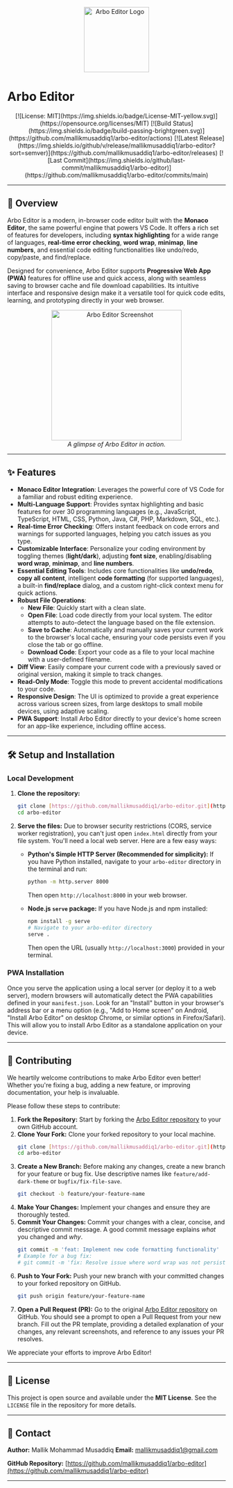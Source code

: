 <p align="center">
  <img src="./icon-1436x1315.png" alt="Arbo Editor Logo" width="150"/>
</p>

# Arbo Editor

<p align="center">
  [![License: MIT](https://img.shields.io/badge/License-MIT-yellow.svg)](https://opensource.org/licenses/MIT)
  [![Build Status](https://img.shields.io/badge/build-passing-brightgreen.svg)](https://github.com/mallikmusaddiq1/arbo-editor/actions)
  [![Latest Release](https://img.shields.io/github/v/release/mallikmusaddiq1/arbo-editor?sort=semver)](https://github.com/mallikmusaddiq1/arbo-editor/releases)
  [![Last Commit](https://img.shields.io/github/last-commit/mallikmusaddiq1/arbo-editor)](https://github.com/mallikmusaddiq1/arbo-editor/commits/main)
</p>

---

## 🚀 Overview

Arbo Editor is a modern, in-browser code editor built with the **Monaco Editor**, the same powerful engine that powers VS Code. It offers a rich set of features for developers, including **syntax highlighting** for a wide range of languages, **real-time error checking**, **word wrap**, **minimap**, **line numbers**, and essential code editing functionalities like undo/redo, copy/paste, and find/replace.

Designed for convenience, Arbo Editor supports **Progressive Web App (PWA)** features for offline use and quick access, along with seamless saving to browser cache and file download capabilities. Its intuitive interface and responsive design make it a versatile tool for quick code edits, learning, and prototyping directly in your web browser.

<p align="center">
  <img src="./screenshots/screenshot-720x1300.jpg" alt="Arbo Editor Screenshot" width="300"/>
  <br>
  <em>A glimpse of Arbo Editor in action.</em>
</p>

---

## ✨ Features

* **Monaco Editor Integration**: Leverages the powerful core of VS Code for a familiar and robust editing experience.
* **Multi-Language Support**: Provides syntax highlighting and basic features for over 30 programming languages (e.g., JavaScript, TypeScript, HTML, CSS, Python, Java, C#, PHP, Markdown, SQL, etc.).
* **Real-time Error Checking**: Offers instant feedback on code errors and warnings for supported languages, helping you catch issues as you type.
* **Customizable Interface**: Personalize your coding environment by toggling themes (**light/dark**), adjusting **font size**, enabling/disabling **word wrap**, **minimap**, and **line numbers**.
* **Essential Editing Tools**: Includes core functionalities like **undo/redo**, **copy all content**, intelligent **code formatting** (for supported languages), a built-in **find/replace** dialog, and a custom right-click context menu for quick actions.
* **Robust File Operations**:
    * **New File**: Quickly start with a clean slate.
    * **Open File**: Load code directly from your local system. The editor attempts to auto-detect the language based on the file extension.
    * **Save to Cache**: Automatically and manually saves your current work to the browser's local cache, ensuring your code persists even if you close the tab or go offline.
    * **Download Code**: Export your code as a file to your local machine with a user-defined filename.
* **Diff View**: Easily compare your current code with a previously saved or original version, making it simple to track changes.
* **Read-Only Mode**: Toggle this mode to prevent accidental modifications to your code.
* **Responsive Design**: The UI is optimized to provide a great experience across various screen sizes, from large desktops to small mobile devices, using adaptive scaling.
* **PWA Support**: Install Arbo Editor directly to your device's home screen for an app-like experience, including offline access.

---

## 🛠️ Setup and Installation

### Local Development

1.  **Clone the repository:**
    ```bash
    git clone [https://github.com/mallikmusaddiq1/arbo-editor.git](https://github.com/mallikmusaddiq1/arbo-editor.git)
    cd arbo-editor
    ```
2.  **Serve the files:** Due to browser security restrictions (CORS, service worker registration), you can't just open `index.html` directly from your file system. You'll need a local web server. Here are a few easy ways:

    * **Python's Simple HTTP Server (Recommended for simplicity):**
        If you have Python installed, navigate to your `arbo-editor` directory in the terminal and run:
        ```bash
        python -m http.server 8000
        ```
        Then open `http://localhost:8000` in your web browser.

    * **Node.js `serve` package:**
        If you have Node.js and npm installed:
        ```bash
        npm install -g serve
        # Navigate to your arbo-editor directory
        serve .
        ```
        Then open the URL (usually `http://localhost:3000`) provided in your terminal.

### PWA Installation

Once you serve the application using a local server (or deploy it to a web server), modern browsers will automatically detect the PWA capabilities defined in your `manifest.json`. Look for an "Install" button in your browser's address bar or a menu option (e.g., "Add to Home screen" on Android, "Install Arbo Editor" on desktop Chrome, or similar options in Firefox/Safari). This will allow you to install Arbo Editor as a standalone application on your device.

---

## 🤝 Contributing

We heartily welcome contributions to make Arbo Editor even better! Whether you're fixing a bug, adding a new feature, or improving documentation, your help is invaluable.

Please follow these steps to contribute:

1.  **Fork the Repository:** Start by forking the [Arbo Editor repository](https://github.com/mallikmusaddiq1/arbo-editor) to your own GitHub account.
2.  **Clone Your Fork:** Clone your forked repository to your local machine.
    ```bash
    git clone [https://github.com/mallikmusaddiq1/arbo-editor.git](https://github.com/mallikmusaddiq1/arbo-editor.git)
    cd arbo-editor
    ```
3.  **Create a New Branch:** Before making any changes, create a new branch for your feature or bug fix. Use descriptive names like `feature/add-dark-theme` or `bugfix/fix-file-save`.
    ```bash
    git checkout -b feature/your-feature-name
    ```
4.  **Make Your Changes:** Implement your changes and ensure they are thoroughly tested.
5.  **Commit Your Changes:** Commit your changes with a clear, concise, and descriptive commit message. A good commit message explains *what* you changed and *why*.
    ```bash
    git commit -m 'feat: Implement new code formatting functionality'
    # Example for a bug fix:
    # git commit -m 'fix: Resolve issue where word wrap was not persisting'
    ```
6.  **Push to Your Fork:** Push your new branch with your committed changes to your forked repository on GitHub.
    ```bash
    git push origin feature/your-feature-name
    ```
7.  **Open a Pull Request (PR):** Go to the original [Arbo Editor repository](https://github.com/mallikmusaddiq1/arbo-editor) on GitHub. You should see a prompt to open a Pull Request from your new branch. Fill out the PR template, providing a detailed explanation of your changes, any relevant screenshots, and reference to any issues your PR resolves.

We appreciate your efforts to improve Arbo Editor!

---

## 📄 License

This project is open source and available under the **MIT License**. See the `LICENSE` file in the repository for more details.

---

## 📧 Contact

**Author:** Mallik Mohammad Musaddiq
**Email:** [mallikmusaddiq1@gmail.com](mailto:mallikmusaddiq1@gmail.com)

**GitHub Repository:** [https://github.com/mallikmusaddiq1/arbo-editor](https://github.com/mallikmusaddiq1/arbo-editor)

---